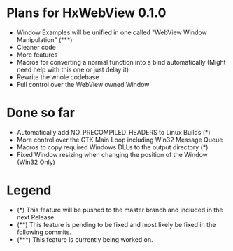 # Plans for HxWebView 0.1.0

- Window Examples will be unified in one called "WebView Window Manipulation" (***)
- Cleaner code
- More features
- Macros for converting a normal function into a bind automatically (Might need help with this one or just delay it)
- Rewrite the whole codebase
- Full control over the WebView owned Window

# Done so far

- Automatically add NO_PRECOMPILED_HEADERS to Linux Builds (*)
- More control over the GTK Main Loop including Win32 Message Queue
- Macros to copy required Windows DLLs to the output directory (*)
- Fixed Window resizing when changing the position of the Window (Win32 Only)

# Legend

- (*) This feature will be pushed to the master branch and included in the next Release.
- (**) This feature is pending to be fixed and most likely be fixed in the following commits.
- (***) This feature is currently being worked on.